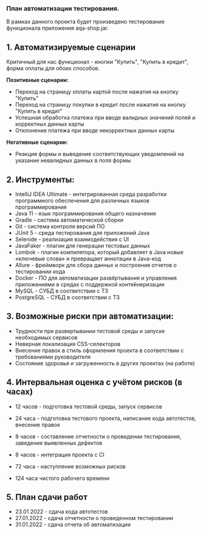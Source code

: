 ### План автоматизации тестирования.

 В рамках данного проекта будет произведено тестирование функционала приложения aqa-shop.jar.

## 1. Автоматизируемые сценарии

Критичный для нас функционал - кнопки "Купить", "Купить в кредит", форма оплаты для обоих способов.

**Позитивные сценарии:**
- Переход на страницу оплаты картой после нажатия на кнопку "Купить"
- Переход на страницу покупки в кредит после нажатия на кнопку "Купить в кредит"
- Успешная обработка платежа при вводе валидных значений полей и корректных данных карты
- Отклонение платежа при вводе некорректных данных карты

**Негативные сценарии:**
- Реакция формы и выведение соответствующих уведомлений на указание невалидных данных в поля формы

## 2. Инструменты:

- IntelliJ IDEA Ultimate - интегрированная среда разработки программного обеспечения для различных языков программирования
- Java 11 - язык программирования общего назначения
- Gradle - система автоматической сборки
- Git - система контроля версий ПО
- JUnit 5 - среда тестирования для приложений Java
- Selenide - реализация взаимодействия с UI
- JavaFaker - плагин для генерации тестовых данных
- Lombok - плагин компилятора, который добавляет в Java новые «ключевые слова» и превращает аннотации в Java-код
- Allure - фреймворк для сбора данных и построения отчетов о тестировании кода
- Docker - ПО для автоматизации развёртывания и управления приложениями в средах с поддержкой контейнеризации
- MySQL - СУБД в соответствии с ТЗ
- PostgreSQL - СУБД в соответствии с ТЗ

## 3. Возможные риски при автоматизации:

- Трудности при развертывании тестовой среды и запуске необходимых сервисов
- Неверная локализация CSS-селекторов
- Внесение правок в стиль оформления проекта в соответствии с требованиями руководителя
- Состояние здоровья и загруженность в других проектах (на работе)

## 4. Интервальная оценка с учётом рисков (в часах)

- 12 часов - подготовка тестовой среды, запуск сервисов
- 24 часа - подготовка тестового проекта, написание кода автотестов, внесение правок
- 8 часов - составление отчетности о проведении тестирования, заведение выявленных дефектов
- 8 часов - интеграция проекта с CI
- 72 часа - наступление возможных рисков

- 124 часа чистого рабочего времени

## 5. План сдачи работ

- 23.01.2022 - сдача кода автотестов
- 27.01.2022 - сдача отчетности о проведенном тестировании
- 31.01.2022 - сдача отчета об автоматизации
